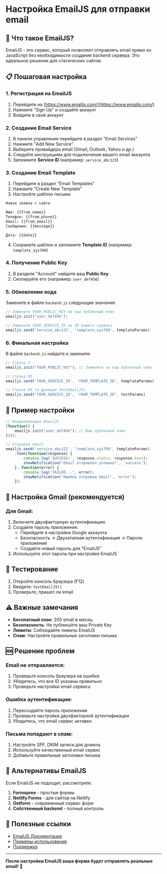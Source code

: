 # Настройка EmailJS для отправки email

## 🚀 Что такое EmailJS?

EmailJS - это сервис, который позволяет отправлять email прямо из JavaScript без необходимости создания backend сервера. Это идеальное решение для статических сайтов.

## 📋 Пошаговая настройка

### 1. Регистрация на EmailJS

1. Перейдите на [https://www.emailjs.com/](https://www.emailjs.com/)
2. Нажмите "Sign Up" и создайте аккаунт
3. Войдите в свой аккаунт

### 2. Создание Email Service

1. В панели управления перейдите в раздел "Email Services"
2. Нажмите "Add New Service"
3. Выберите провайдера email (Gmail, Outlook, Yahoo и др.)
4. Следуйте инструкциям для подключения вашего email аккаунта
5. Запомните **Service ID** (например: `service_abc123`)

### 3. Создание Email Template

1. Перейдите в раздел "Email Templates"
2. Нажмите "Create New Template"
3. Настройте шаблон письма:

```html
Новая заявка с сайта

Имя: {{from_name}}
Телефон: {{from_phone}}
Email: {{from_email}}
Сообщение: {{message}}

Дата: {{date}}
```

4. Сохраните шаблон и запомните **Template ID** (например: `template_xyz789`)

### 4. Получение Public Key

1. В разделе "Account" найдите ваш **Public Key**
2. Скопируйте его (например: `user_def456`)

### 5. Обновление кода

Замените в файле `backend.js` следующие значения:

```javascript
// Замените YOUR_PUBLIC_KEY на ваш публичный ключ
emailjs.init("user_def456");

// Замените YOUR_SERVICE_ID на ID вашего сервиса
emailjs.send('service_abc123', 'template_xyz789', templateParams)
```

### 6. Финальная настройка

В файле `backend.js` найдите и замените:

```javascript
// Строка 2
emailjs.init("YOUR_PUBLIC_KEY"); // Замените на ваш публичный ключ

// Строка 95
emailjs.send('YOUR_SERVICE_ID', 'YOUR_TEMPLATE_ID', templateParams)

// Строка 95 (в функции testEmailJS)
emailjs.send('YOUR_SERVICE_ID', 'YOUR_TEMPLATE_ID', testParams)
```

## 🔧 Пример настройки

```javascript
// Инициализация EmailJS
(function() {
    emailjs.init("user_def456"); // Ваш публичный ключ
})();

// Отправка email
emailjs.send('service_abc123', 'template_xyz789', templateParams)
    .then(function(response) {
        console.log('SUCCESS!', response.status, response.text);
        showNotification('Email отправлен успешно!', 'success');
    }, function(error) {
        console.log('FAILED...', error);
        showNotification('Ошибка отправки email', 'error');
    });
```

## 📧 Настройка Gmail (рекомендуется)

### Для Gmail:

1. Включите двухфакторную аутентификацию
2. Создайте пароль приложения:
   - Перейдите в настройки Google аккаунта
   - Безопасность → Двухэтапная аутентификация → Пароли приложений
   - Создайте новый пароль для "EmailJS"
3. Используйте этот пароль при настройке EmailJS

## 🧪 Тестирование

1. Откройте консоль браузера (F12)
2. Введите: `testEmailJS()`
3. Проверьте, пришел ли email

## ⚠️ Важные замечания

- **Бесплатный план**: 200 email в месяц
- **Безопасность**: Не публикуйте ваш Private Key
- **Лимиты**: Соблюдайте лимиты EmailJS
- **Спам**: Настройте правильные заголовки письма

## 🆘 Решение проблем

### Email не отправляется:
1. Проверьте консоль браузера на ошибки
2. Убедитесь, что все ID указаны правильно
3. Проверьте настройки email сервиса

### Ошибка аутентификации:
1. Пересоздайте пароль приложения
2. Проверьте настройки двухфакторной аутентификации
3. Убедитесь, что email сервис активен

### Письма попадают в спам:
1. Настройте SPF, DKIM записи для домена
2. Используйте качественный email сервис
3. Добавьте правильные заголовки письма

## 📱 Альтернативы EmailJS

Если EmailJS не подходит, рассмотрите:

1. **Formspree** - простые формы
2. **Netlify Forms** - для сайтов на Netlify
3. **Getform** - современный сервис форм
4. **Собственный backend** - полный контроль

## 🔗 Полезные ссылки

- [EmailJS Документация](https://www.emailjs.com/docs/)
- [Примеры использования](https://www.emailjs.com/examples/)
- [Поддержка](https://www.emailjs.com/support/)

---

**После настройки EmailJS ваша форма будет отправлять реальные email!** 🎉
